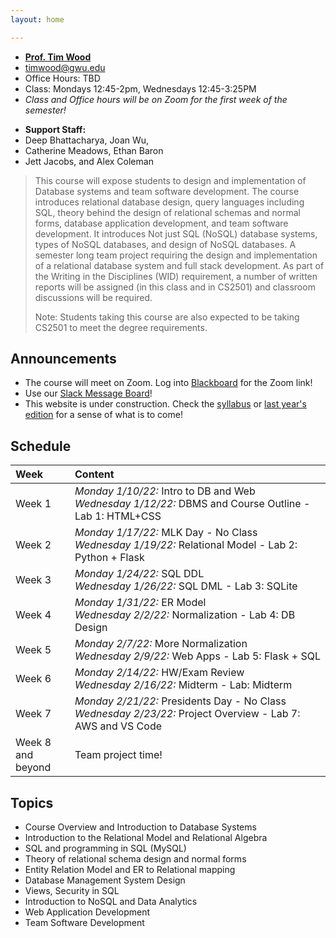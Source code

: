 ```yaml
---
layout: home

---
```

<div class="wrapper" markdown="0"><div class="footer-col-wrapper">
<div class="footer-col two-col-1">
    <ul class="contact-list">
        <li><a href="https://faculty.cs.gwu.edu/timwood"><b>Prof. Tim Wood</b></a></li>
        <li><a href="mailto:timwood@gwu.edu">timwood@gwu.edu</a></li>
        <li>Office Hours: TBD</li>
        <li>Class: Mondays 12:45-2pm, Wednesdays 12:45-3:25PM</li>
        <li><i>Class and Office hours will be on Zoom for the first week of the semester!</i></li>
    </ul>
</div>
<div class="footer-col two-col-2">
    <ul class="contact-list">
        <li><b>Support Staff:</b></li>
        <li>Deep Bhattacharya, Joan Wu,</li>
        <li>Catherine Meadows, Ethan Baron</li>
        <li>Jett Jacobs, and Alex Coleman</li>
    </ul>
    </div>
</div></div>

<blockquote>
This course will expose students to design and implementation of Database systems and team software development. The course introduces relational database design, query languages including SQL, theory behind the design of relational schemas and normal forms, database application development, and team software development.   It introduces  Not just SQL (NoSQL) database systems, types of NoSQL databases,  and design of NoSQL databases.  A semester long team project requiring the design and implementation of a relational database system and  full stack development.  As part of the Writing in the Disciplines (WID) requirement, a number of written reports will be assigned (in this class and in CS2501) and classroom discussions will be required.

Note: Students taking this course are also expected to be taking CS2501 to meet the degree requirements.
</blockquote>

## Announcements ##
 - The course will meet on Zoom. Log into <a href="https://blackboard.gwu.edu/webapps/blackboard/execute/launcher?type=Course&id=_350227_1">Blackboard</a> for the Zoom link!
 - Use our [Slack Message Board](https://cs2541databasess21.slack.com)!
 - This website is under construction. Check the [syllabus](/syllabus) or [last year's edition](https://www2.seas.gwu.edu/~bhagiweb/cs2541/) for a sense of what is to come!

## Schedule

<div style="font-size:90%">

<!-- Generated from: https://docs.google.com/spreadsheets/d/103QVFHUswHlAXzN5WUkTI4T6jo6w0xenXp5lP--D63M/edit#gid=0 -->

| Week | Content |
|:---  |:--- |
| Week 1 | *Monday 1/10/22:* Intro to DB and Web <br>*Wednesday 1/12/22:* DBMS and Course Outline - Lab 1: HTML+CSS |
| Week 2 | *Monday 1/17/22:* MLK Day - No Class <br>*Wednesday 1/19/22:* Relational Model - Lab 2: Python + Flask |
| Week 3 | *Monday 1/24/22:* SQL DDL <br>*Wednesday 1/26/22:* SQL DML - Lab 3: SQLite |
| Week 4 | *Monday 1/31/22:* ER Model <br>*Wednesday 2/2/22:* Normalization - Lab 4: DB Design |
| Week 5 | *Monday 2/7/22:* More Normalization <br>*Wednesday 2/9/22:* Web Apps - Lab 5: Flask + SQL |
| Week 6 | *Monday 2/14/22:* HW/Exam Review <br>*Wednesday 2/16/22:* Midterm - Lab: Midterm |
| Week 7 | *Monday 2/21/22:* Presidents Day - No Class <br>*Wednesday 2/23/22:* Project Overview - Lab 7: AWS and VS Code |
| Week 8 <br> and beyond | Team project time!|

</div>

## Topics ##

 - Course Overview and Introduction to Database Systems
 - Introduction to the Relational Model and Relational Algebra
 - SQL and programming in SQL (MySQL)
 - Theory of relational schema design and normal forms
 - Entity Relation Model and ER to Relational mapping
 - Database Management System Design
 - Views, Security in SQL
 - Introduction to NoSQL and Data Analytics 
 - Web Application Development
 - Team Software Development 
